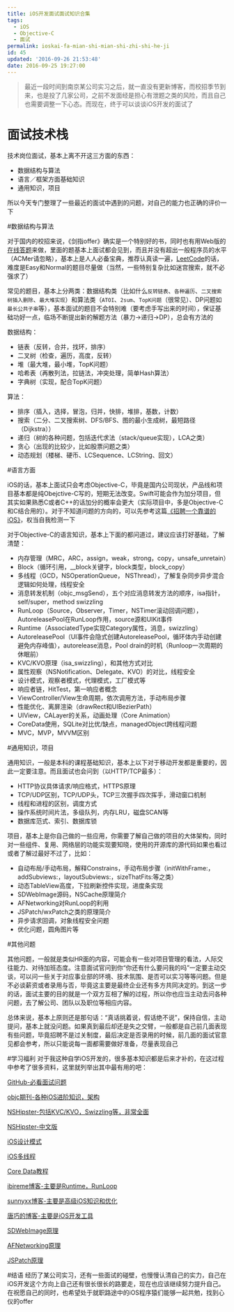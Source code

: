 ```yaml
---
title: iOS开发面试面试知识合集
tags:
  - iOS
  - Objective-C
  - 面试
permalink: ioskai-fa-mian-shi-mian-shi-zhi-shi-he-ji
id: 45
updated: '2016-09-26 21:53:48'
date: 2016-09-25 19:27:00
---
```


> 最近一段时间到南京某公司实习之后，就一直没有更新博客，而校招季节到来，也是投了几家公司，之前不发面经是担心有泄题之类的风险，而且自己也需要调整一下心态。而现在，终于可以谈谈iOS开发的面试了

# 面试技术栈

技术岗位面试，基本上离不开这三方面的东西：

+ 数据结构与算法
+ 语言／框架方面基础知识
+ 通用知识，项目

所以今天专门整理了一些最近的面试中遇到的问题，对自己的能力也正确的评价一下

#数据结构与算法

对于国内的校招来说，《剑指offer》确实是一个特别好的书，同时也有用Web版的[在线答题](http://www.nowcoder.com/ta/coding-interviews?page=1)来做，里面的题基本上面试都会见到，而且并没有超出一般程序员的水平（ACMer请忽略），基本上是人人必备宝典，推荐认真读一遍，[LeetCode](https://leetcode.com/)的话，难度是Easy和Normal的题目尽量做（当然，一些特别复杂比如迷宫搜索，就不必强求了）

常见的题目，基本上分两类：数据结构类（比如什么`反转链表`、`各种遍历`、`二叉搜索树插入删除`、`最大堆实现`）和算法类（`ATOI`、`2sum`、`TopK问题`（很常见）、DP问题如`最长公共子串`等），基本面试的题目不会特别难（要考虑手写出来的时间），保证基础功好一点，临场不断提出新的解题方法（暴力->递归->DP），总会有方法的

数据结构：

+ 链表（反转，合并，找环，排序）
+ 二叉树（检查，遍历，高度，反转）
+ 堆（最大堆，最小堆，TopK问题）
+ 哈希表（再散列法，拉链法，冲突处理，简单Hash算法）
+ 字典树（实现，配合TopK问题）

算法：

+ 排序（插入，选择，冒泡，归并，快排，堆排，基数，计数）
+ 搜索（二分、二叉搜索树、DFS/BFS、图的最小生成树，最短路径（Dijkstra））
+ 递归（树的各种问题，包括迭代求法（stack/queue实现），LCA之类）
+ 贪心（出现的比较少，比如股票问题之类）
+ 动态规划（楼梯、硬币、LCSequence、LCString、回文）

#语言方面

iOS的话，基本上面试只会考虑Objective-C，毕竟是国内公司现状，产品线和项目基本都是纯Obejctive-C写的，短期无法改变。Swift可能会作为加分项目，但其实如果熟悉C或者C++的话加分的概率会更大（实际项目中，多是Objective-C和C结合用的）。对于不知道问题的方向的，可以先参考这篇[《招聘一个靠谱的 iOS》](https://github.com/ChenYilong/iOSInterviewQuestions)，权当自我检测一下

对于Objective-C的语言知识，基本上下面的都问道过，建议应该打好基础，了解清楚：

+ 内存管理（MRC，ARC，assign，weak，strong，copy，unsafe_unretain）
+ Block（循环引用，\_\_block关键字，block类型，block_copy）
+ 多线程（GCD，NSOperationQueue， NSThread），了解复杂同步异步混合逻辑如何处理，线程安全
+ 消息转发机制（objc_msgSend），五个对应消息转发方法的顺序，isa指针，self/super，method swizzling
+ RunLoop（Source，Observer，Timer，NSTimer滚动回调问题），AutoreleasePool在RunLoop作用，source源和UIKit事件
+ Runtime（AssociatedType实现Category属性，消息，swizzling）
+ AutoreleasePool（UI事件会隐式创建AutoreleasePool，循环体内手动创建避免内存峰值），autorelease消息，Pool drain的时机（Runloop一次周期的休眠前）
+ KVC/KVO原理（isa_swizzling），和其他方式对比
+ 属性观察（NSNotification、Delegate、KVO）的对比，线程安全
+ 设计模式，观察者模式，代理模式，工厂模式等
+ 响应者链，HitTest，第一响应者概念
+ ViewController/View生命周期，依次调用方法，手动布局步骤
+ 性能优化、离屏渲染（drawRect和UIBezierPath）
+ UIView，CALayer的关系，动画处理（Core Animation）
+ CoreData使用，SQLite对比优/缺点，managedObject跨线程问题
+ MVC，MVP，MVVM区别

#通用知识，项目

通用知识，一般是本科的课程基础知识，基本上以下对于移动开发都是重要的，因此一定要注意。而且面试也会问到（以HTTP/TCP最多）：

+ HTTP协议具体请求/响应格式，HTTPS原理
+ TCP/UDP区别，TCP/UDP头，TCP三次握手四次挥手，滑动窗口机制
+ 线程和进程的区别，调度方式
+ 操作系统时间片法，多级队列，内存LRU，磁盘SCAN等
+ 数据库范式、索引、数据库锁


项目，基本上是你自己做的一些应用，你需要了解自己做的项目的大体架构，同时对一些组件、复用、网络层的功能实现要知晓，使用的开源库的源代码如果也看过或者了解过最好不过了，比如：

+ 自动布局/手动布局，解释Constrains，手动布局步骤（initWithFrame:，addSubviews:，layoutSubviews:，sizeThatFits:等之类）
+ 动态TableView高度，下拉刷新控件实现，进度条实现
+ SDWebImage源码，NSCache原理简介
+ AFNetworking对RunLoop的利用
+ JSPatch/wxPatch之类的原理简介
+ 异步请求回调，对象线程安全问题
+ 优化问题，圆角图片等

#其他问题

其他问题，一般就是类似HR面的内容，可能会有一些对项目管理的看法，人际交往能力、对待加班态度。注意面试官问到你“你还有什么要问我的吗”一定要主动交谈，可以问一些关于对应事业部的环境、技术氛围、是否可以实习等等问题。但是不必谈薪资或者录用与否，毕竟这主要是最终企业还有多方共同决定的。到这一步的话，面试主要的目的就是一个双方互相了解的过程，所以你也应当主动去问各种问题，去了解公司、团队以及职位等相应内容。

总体来说，基本上原则还是那句话：“真话挑着说，假话绝不说”，保持自信，主动提问，基本上就没问题。如果真到最后却还是失之交臂，一般都是自己前几面表现有些问题，毕竟招聘不是过关制度，最后决定是否录用的时候，前几面的面试官意见都会参考，所以只能说每一面都需要做好准备，尽量表现自己

#学习福利
对于我这种自学iOS开发的，很多基本知识都是后来才补的，在这过程中参考了很多资料，这里就列举出其中最有用的吧：

[GitHub-必看面试问题](https://github.com/ChenYilong/iOSInterviewQuestions)

[objc期刊-各种iOS进阶知识，架构](https://objccn.io/issues/)

[NSHipster-包括KVC/KVO，Swizzling等，非常全面](http://nshipster.com/)

[NSHipster-中文版](http://nshipster.cn/)

[iOS设计模式](https://www.raywenderlich.com/46988/ios-design-patterns)

[iOS多线程](http://www.jianshu.com/p/0b0d9b1f1f19)

[Core Data教程](https://www.raywenderlich.com/115695/getting-started-with-core-data-tutorial)

[ibireme博客-主要是Runtime，RunLoop](http://blog.ibireme.com)

[sunnyxx博客-主要是高级iOS知识和优化](http://blog.sunnyxx.com)

[唐巧的博客-主要是iOS开发工具](http://blog.devtang.com)

[SDWebImage原理](http://www.jianshu.com/p/ba4cbf8dfe49)

[AFNetworking原理](http://www.jianshu.com/p/358dc280fb33)

[JSPatch原理](https://github.com/bang590/JSPatch/wiki/JSPatch-实现原理详解)

#结语
经历了某公司实习，还有一些面试的碰壁，也慢慢认清自己的实力，自己在iOS开发这个方向上自己还有很长很长的路要走，现在也应该继续努力提升自己。在祝愿自己的同时，也希望处于就职路途中的iOS程序猿们能够一起共勉，找到心仪的offer